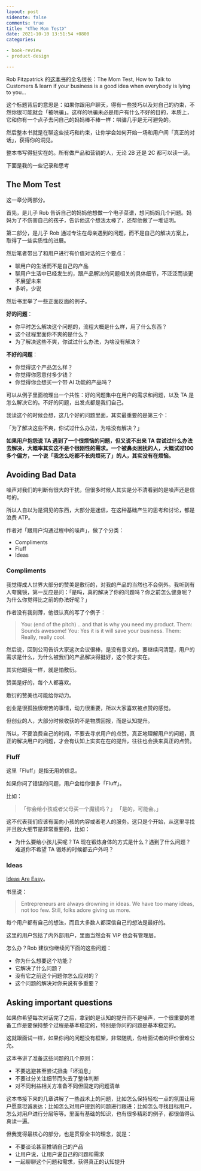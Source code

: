 ```yaml
---
layout: post
sidenote: false
comments: true
title: "《The Mom Test》"
date: 2021-10-10 13:51:54 +0800
categories:

- book-review
- product-design

---
```


Rob Fitzpatrick 的[这本书](https://www.amazon.com/Mom-Test-customers-business-everyone/dp/1492180742)的全名很长：The Mom Test, How to Talk to Customers & learn if your business is a good idea when everybody is lying to you...

这个标题背后的意思是：如果你跟用户聊天，得有一些技巧以及对自己的约束，不然你很可能就会「被哄骗」。这样的哄骗未必是用户有什么不好的目的，本质上，它和你有一个点子去问自己的妈妈棒不棒一样：哄骗几乎是无可避免的。

然后整本书就是在聊这些技巧和约束，让你学会如何开始一场和用户间「真正的对话」，获得你的洞见。

整本书写得挺实在的。所有做产品和营销的人，无论 2B 还是 2C 都可以读一读。

下面是我的一些记录和思考

## The Mom Test

这一章分两部分。

首先，是儿子 Rob 告诉自己的妈妈他想做一个电子菜谱，想问妈妈几个问题。妈妈为了不伤害自己的孩子，告诉他这个想法太棒了，还帮他做了一堆证明。

第二部分，是儿子 Rob 通过专注在母亲遇到的问题，而不是自己的解决方案上，取得了一些实质性的进展。

然后笔者带出了和用户进行有价值对话的三个要点：

- 聊用户的生活而不是自己的产品
- 聊用户生活中已经发生的，跟产品解决的问题相关的具体细节，不泛泛而谈更不展望未来
- 多听，少说

然后书里举了一些正面反面的例子。

**好的问题**：

- 你平时怎么解决这个问题的，流程大概是什么样，用了什么东西？
- 这个过程里面你不爽的是什么？
- 为了解决这些不爽，你试过什么办法，为啥没有解决？

**不好的问题**：

- 你觉得这个产品怎么样？
- 你觉得你愿意付多少钱？
- 你觉得你会想买一个带 AI 功能的产品吗？

可以从例子里面梳理出一个共性：好的问题集中在用户的需求和问题，以及 TA 是怎么解决它的。不好的问题，出发点都是我们自己。

我读这个的时候会想，这几个好的问题里面，其实最重要的是第三个：

「为了解决这些不爽，你试过什么办法，为啥没有解决？」

**如果用户抱怨说 TA 遇到了一个很烦恼的问题，但又说不出来 TA 尝试过什么办法去解决，大概率其实这不是个很刚性的需求。一个被鼻炎困扰的人，大概试过100多个偏方，一个说「我怎么吃都不长肉烦死了」的人，其实没有在烦恼。**

## Avoiding Bad Data

噪声对我们的判断有很大的干扰，但很多时候人其实是分不清看到的是噪声还是信号的。

所以人自以为是洞见的东西，大部分是迷信，在这种基础产生的思考和讨论，都是浪费 ATP。

作者对「跟用户沟通过程中的噪声」，做了个分类：

- Compliments
- Fluff
- Ideas

### Compliments

我觉得成人世界大部分的赞美是敷衍的，对我的产品的当然也不会例外。我听到有人夸魔镜，第一反应是问：「是吗，真的解决了你的问题吗？你之前怎么健身呢？为什么你觉得比之前的办法好呢？」

作者没有我刻薄，他很认真的写了个例子：

> You: (end of the pitch) .. and that is why you need my product.
> Them: Sounds awesome!
> You: Yes it is it will save your business.
> Them: Really, really cool.

然后说，回到公司告诉大家这次会议很棒，是没有意义的。要继续问清楚，用户的需求是什么，为什么被我们的产品解决得挺好，这个赞才实在。

其实他跟我一样，就是怕敷衍。

赞美是好的，每个人都喜欢。

敷衍的赞美也可能给你动力。

创业是很孤独很艰苦的事情，动力很重要，所以大家喜欢被点赞的感觉。

但创业的人，大部分时候收获的不是物质回报，而是认知提升。

所以，不要浪费自己的时间，不要去寻求用户的点赞。真正地理解用户的问题，真正的解决用户的问题，才会有认知上实实在在的提升，往往也会换来真正的点赞。

### Fluff

这里「Fluff」是指无用的信息。

如果你问了错误的问题，用户会给你很多「Fluff」。

比如：

> 「你会给小孩或者父母买一个魔镜吗？」
> 「是的，可能会。」

这不代表我们应该有面向小孩的内容或者老人的服务。这只是个开始，从这里寻找并且放大细节是非常重要的，比如：

- 为什么要给小孩儿买呢？TA 现在锻炼身体的方式是什么？遇到了什么问题？难道你不希望 TA 锻炼的时候都去户外吗？

### Ideas

[Ideas Are Easy](https://lenciel.com/2013/01/ideas-are-easy/)。

书里说：

> Entrepreneurs are always drowning in ideas. We have too many ideas, not too few. Still, folks adore giving us more.

每个用户都有自己的想法，而且大多数人都深信自己的想法是最好的。

这里的用户包括了内外部用户，里面当然会有 VIP 也会有管理层。

怎么办？Rob 建议你继续问下面的这些问题：

- 你为什么想要这个功能？
- 它解决了什么问题？
- 没有它之前这个问题你怎么应对的？
- 这个问题的解决对你来说有多重要？

## Asking important questions

如果你希望每次对话完了之后，拿到的是认知的提升而不是噪声，一个很重要的准备工作是要保持整个过程是基本稳定的，特别是你问的问题是基本稳定的。

这就跟面试一样，如果你问的问题没有框架，非常随机，你给面试者的评价很难公允。

这本书讲了准备这些问题的几个原则：

- 不要逃避甚至尝试扭曲「坏消息」
- 不要过分关注细节而失去了整体判断
- 对不同利益相关方准备不同但固定的问题清单

这本书接下来的几章讲解了一些战术上的问题，比如怎么保持轻松一点的氛围让用户愿意坦诚表达；比如怎么对用户提到的问题进行跟进；比如怎么寻找目标用户，怎么对用户进行分层等等。里面有基础的知识，也有很多精彩的例子，都很值得认真读一遍。

但我觉得最核心的部分，也是贯穿全书的理念，就是：

- 不要谈论甚至推销自己的产品
- 让用户说，让用户说自己的问题和需求
- 一起聊聊这个问题和需求，获得真正的认知提升
